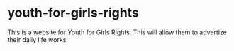 # youth-for-girls-rights
This is a website for Youth for Girls Rights. This will allow them to advertize their daily life works.
